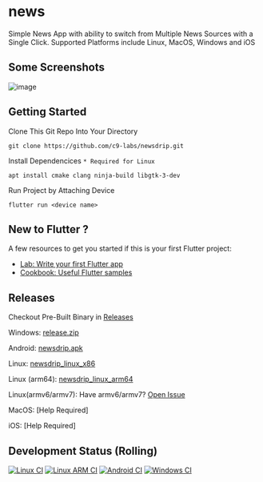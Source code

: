 # news
Simple News App with ability to switch from Multiple News Sources with a Single Click.
Supported Platforms include Linux, MacOS, Windows and iOS
##   Some Screenshots
![image](https://github.com/user-attachments/assets/dcdee28b-2f01-4534-86eb-3fba79ec805b)

## Getting Started
Clone This Git Repo Into Your Directory

``` 
git clone https://github.com/c9-labs/newsdrip.git
```

Install Dependencices ```* Required for Linux ```
```
apt install cmake clang ninja-build libgtk-3-dev
```

Run Project by Attaching Device
``` 
flutter run <device name>
```
## New to Flutter ?
A few resources to get you started if this is your first Flutter project:

- [Lab: Write your first Flutter app](https://docs.flutter.dev/get-started/codelab)
- [Cookbook: Useful Flutter samples](https://docs.flutter.dev/cookbook)

## Releases
Checkout Pre-Built Binary in [Releases](https://github.com/C9-Labs/newsdrip/releases)

Windows: [release.zip ](https://github.com/C9-Labs/newsdrip/releases/download/v1/newsdrip_windows.zip)

Android: [newsdrip.apk](https://github.com/C9-Labs/newsdrip/releases/download/v1/newsdrip-release.apk)

Linux: [newsdrip_linux_x86](https://github.com/C9-Labs/newsdrip/releases/download/v1/newsdrip_linux_x86.zip)

Linux (arm64): [newsdrip_linux_arm64](https://github.com/C9-Labs/newsdrip/releases/download/v1/.zip)

Linux(armv6/armv7): Have armv6/armv7? [Open Issue](https://github.com/C9-Labs/newsdrip/issues/new?body=Support%20requested%20for%20armv6/armv7&title=Feat:%20arm32%20Support%20Required&labels=immediate&)

MacOS: [Help Required]

iOS: [Help Required]

## Development Status (Rolling)
[![Linux CI](https://github.com/C9-Labs/newsdrip/actions/workflows/linux.yml/badge.svg)](https://github.com/C9-Labs/newsdrip/actions/workflows/linux.yml)
[![Linux ARM CI](https://github.com/C9-Labs/newsdrip/actions/workflows/linux-arm.yml/badge.svg)](https://github.com/C9-Labs/newsdrip/actions/workflows/linux-arm.yml)
[![Android CI](https://github.com/C9-Labs/newsdrip/actions/workflows/android.yml/badge.svg)](https://github.com/C9-Labs/newsdrip/actions/workflows/android.yml)
[![Windows CI](https://github.com/C9-Labs/newsdrip/actions/workflows/windows.yml/badge.svg)](https://github.com/C9-Labs/newsdrip/actions/workflows/windows.yml)
